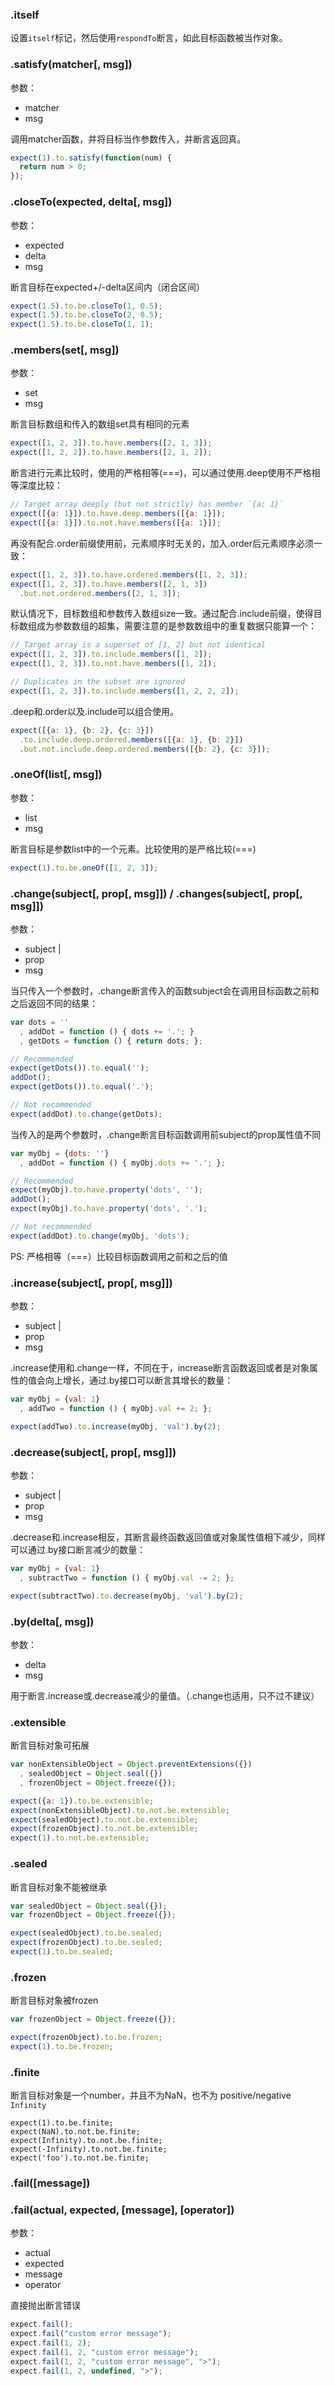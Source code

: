 ### .itself

设置`itself`标记，然后使用`respondTo`断言，如此目标函数被当作对象。

### .satisfy(matcher[, msg])

参数：

* matcher <Function>
* msg <string>

调用matcher函数，并将目标当作参数传入，并断言返回真。

```javascript
expect(1).to.satisfy(function(num) {
  return num > 0;
});
```



### .closeTo(expected, delta[, msg])

参数：

* expected <Number>
* delta <Number>
* msg <string>

断言目标在expected+/-delta区间内（闭合区间）

```javascript
expect(1.5).to.be.closeTo(1, 0.5);
expect(1.5).to.be.closeTo(2, 0.5);
expect(1.5).to.be.closeTo(1, 1);
```



### .members(set[, msg])

参数：

* set <Array>
* msg <String>

断言目标数组和传入的数组set具有相同的元素

```javascript
expect([1, 2, 3]).to.have.members([2, 1, 3]);
expect([1, 2, 2]).to.have.members([2, 1, 2]);
```

断言进行元素比较时，使用的严格相等(===)，可以通过使用.deep使用不严格相等深度比较：

```javascript
// Target array deeply (but not strictly) has member `{a: 1}`
expect([{a: 1}]).to.have.deep.members([{a: 1}]);
expect([{a: 1}]).to.not.have.members([{a: 1}]);
```

再没有配合.order前缀使用前，元素顺序时无关的，加入.order后元素顺序必须一致：

```javascript
expect([1, 2, 3]).to.have.ordered.members([1, 2, 3]);
expect([1, 2, 3]).to.have.members([2, 1, 3])
  .but.not.ordered.members([2, 1, 3]);
```

默认情况下，目标数组和参数传入数组size一致。通过配合.include前缀，使得目标数组成为参数数组的超集，需要注意的是参数数组中的重复数据只能算一个：

```javascript
// Target array is a superset of [1, 2] but not identical
expect([1, 2, 3]).to.include.members([1, 2]);
expect([1, 2, 3]).to.not.have.members([1, 2]);

// Duplicates in the subset are ignored
expect([1, 2, 3]).to.include.members([1, 2, 2, 2]);
```

.deep和.order以及.include可以组合使用。

```javascript
expect([{a: 1}, {b: 2}, {c: 3}])
  .to.include.deep.ordered.members([{a: 1}, {b: 2}])
  .but.not.include.deep.ordered.members([{b: 2}, {c: 3}]);
```



### .oneOf(list[, msg])

参数：

* list <Array>
* msg <string>

断言目标是参数list中的一个元素。比较使用的是严格比较(===)

```javascript
expect(1).to.be.oneOf([1, 2, 3]);
```



### .change(subject[, prop[, msg]]) / .changes(subject[, prop[, msg]])

参数：

* subject <String>|<function>
* prop <string>
* msg <string>

当只传入一个参数时，.change断言传入的函数subject会在调用目标函数之前和之后返回不同的结果：

```javascript
var dots = ''
  , addDot = function () { dots += '.'; }
  , getDots = function () { return dots; };

// Recommended
expect(getDots()).to.equal('');
addDot();
expect(getDots()).to.equal('.');

// Not recommended
expect(addDot).to.change(getDots);
```

当传入的是两个参数时，.change断言目标函数调用前subject的prop属性值不同

```javascript
var myObj = {dots: ''}
  , addDot = function () { myObj.dots += '.'; };

// Recommended
expect(myObj).to.have.property('dots', '');
addDot();
expect(myObj).to.have.property('dots', '.');

// Not recommended
expect(addDot).to.change(myObj, 'dots');
```

PS: 严格相等（===）比较目标函数调用之前和之后的值

### .increase(subject[, prop[, msg]])

参数：

- subject <String>|<function>
- prop <string>
- msg <string>

.increase使用和.change一样，不同在于，increase断言函数返回或者是对象属性的值会向上增长，通过.by接口可以断言其增长的数量：

```javascript
var myObj = {val: 1}
  , addTwo = function () { myObj.val += 2; };

expect(addTwo).to.increase(myObj, 'val').by(2); 
```

### .decrease(subject[, prop[, msg]])

参数：

- subject <String>|<function>
- prop <string>
- msg <string>

.decrease和.increase相反，其断言最终函数返回值或对象属性值相下减少，同样可以通过.by接口断言减少的数量：

```javascript
var myObj = {val: 1}
  , subtractTwo = function () { myObj.val -= 2; };

expect(subtractTwo).to.decrease(myObj, 'val').by(2);
```

### .by(delta[, msg])

参数：

* delta <Number>
* msg <string>

用于断言.increase或.decrease减少的量值。（.change也适用，只不过不建议）

### .extensible

断言目标对象可拓展

```javascript
var nonExtensibleObject = Object.preventExtensions({})
  , sealedObject = Object.seal({})
  , frozenObject = Object.freeze({});

expect({a: 1}).to.be.extensible;
expect(nonExtensibleObject).to.not.be.extensible;
expect(sealedObject).to.not.be.extensible;
expect(frozenObject).to.not.be.extensible;
expect(1).to.not.be.extensible;
```

### .sealed

断言目标对象不能被继承

```javascript
var sealedObject = Object.seal({});
var frozenObject = Object.freeze({});

expect(sealedObject).to.be.sealed;
expect(frozenObject).to.be.sealed;
expect(1).to.be.sealed;
```

### .frozen

断言目标对象被frozen

```javascript
var frozenObject = Object.freeze({});

expect(frozenObject).to.be.frozen;
expect(1).to.be.frozen;
```

### .finite

断言目标对象是一个number，并且不为NaN，也不为 positive/negative `Infinity`

```javascr
expect(1).to.be.finite;
expect(NaN).to.not.be.finite;
expect(Infinity).to.not.be.finite;
expect(-Infinity).to.not.be.finite; 
expect('foo').to.not.be.finite;
```

### .fail([message])

### .fail(actual, expected, [message], [operator])

参数：

* actual <any>
* expected <any>
* message <string>
* operator <string>

直接抛出断言错误

```javascript
expect.fail();
expect.fail("custom error message");
expect.fail(1, 2);
expect.fail(1, 2, "custom error message");
expect.fail(1, 2, "custom error message", ">");
expect.fail(1, 2, undefined, ">");

```



